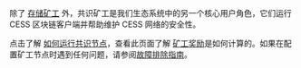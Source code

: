 除了 [存储矿工](../storage-miner) 外，共识矿工是我们生态系统中的另一个核心用户角色，它们运行 CESS 区块链客户端并帮助维护 CESS 网络的安全性。

点击了解 [如何运行共识节点](./running.md)，查看此页面了解 [矿工奖励](./reward.md)是如何计算的。如果在配置矿工节点时遇到任何问题，请参阅[故障排除指南](../storage-miner/troubleshooting.md)。

